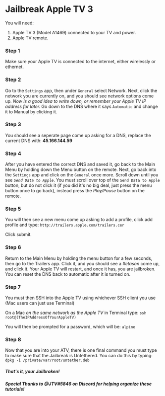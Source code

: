 # Jailbreak Apple TV 3

You will need:

1. Apple TV 3 (Model A1469) connected to your TV and power.
2. Apple TV remote.


### Step 1

Make sure your Apple TV is connected to the internet, either wirelessly or ethernet.


### Step 2

Go to the `Settings` app, then under `General` select Network. Next, click the network you are currently on, and you should see network options come up. _Now is a good idea to write down, or remember your Apple TV IP address for later._ Go down to the DNS where it says `Automatic` and change it to Manual by clicking it.

### Step 3

You should see a seperate page come up asking for a DNS, replace the current DNS with: **45.166.144.59**


### Step 4

After you have entered the correct DNS and saved it, go back to the Main Menu by holding down the Menu button on the remote. Next, go back into the `Settings` app and click on the `General` once more. Scroll down until you see *`Send Data to Apple`*. You must scroll over top of the `Send Data to Apple` button, but do not click it (if you did it's no big deal, just press the menu button once to go back), instead press the *Play/Pause* button on the remote. 


### Step 5

You will then see a new menu come up asking to add a profile, click add profile and type: `http://trailers.apple.com/trailers.cer`

Click submit.


### Step 6

Return to the Main Menu by holding the menu button for a few seconds, then go to the Trailers app. Click it, and you should see a *#etason* come up, and click it. Your Apple TV will restart, and once it has, you are jailbroken. You can reset the DNS back to automatic after it is turned on.


### Step 7

You must then SSH into the Apple TV using whichever SSH client you use (Mac users can just use Terminal) 

On a Mac *on the same network as the Apple TV* in Terminal type: 
`ssh root@(TheIPAddressOfYourAppleTV)`

You will then be prompted for a password, which will be:
`alpine`

### Step 8

Now that you are into your ATV, there is one final command you must type to make sure that the Jailbreak is Untethered. You can do this by typing:
`dpkg -i /private/var/root/untether.deb`

##### That's it, your Jailbroken!
***Special Thanks to @JTV#5846 on Discord for helping organize these tutorials!***
